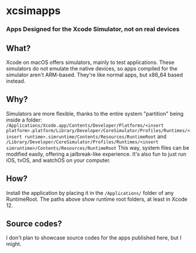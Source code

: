 # xcsimapps
### Apps Designed for the Xcode Simulator, not on real devices
## What?
Xcode on macOS offers simulators, mainly to test applications. These simulators do not emulate the native devices, so apps compiled for the simulator aren't ARM-based. They're like normal apps, but x86_64 based instead.
## Why?
Simulators are more flexible, thanks to the entire system "partition" being inside a folder:
```/Applications/Xcode.app/Contents/Developer/Platforms/<insert platform>.platform/Library/Developer/CoreSimulator/Profiles/Runtimes/< insert runtime>.simruntime/Contents/Resources/RuntimeRoot```
and
```/Library/Developer/CoreSimulator/Profiles/Runtimes/<insert simruntime>/Contents/Resources/RuntimeRoot```
This way, system files can be modified easily, offering a jailbreak-like experience. It's also fun to just run iOS, tvOS, and watchOS on your computer.
## How?
Install the application by placing it in the `/Applications/` folder of any RuntimeRoot. The paths above show runtime root folders, at least in Xcode 12.
## Source codes?
I don't plan to showcase source codes for the apps published here, but I might.
